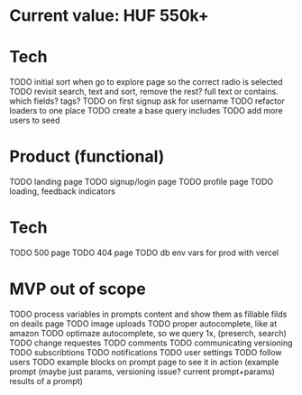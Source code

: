 # Current value: HUF 550k+

# Tech
TODO initial sort when go to explore page so the correct radio is selected
TODO revisit search, text and sort, remove the rest? full text or contains. which fields? tags?
TODO on first signup ask for username
TODO refactor loaders to one place
TODO create a base query includes
TODO add more users to seed

# Product (functional)
TODO landing page
TODO signup/login page
TODO profile page
TODO loading, feedback indicators

# Tech
TODO 500 page
TODO 404 page
TODO db env vars for prod with vercel















# MVP out of scope
TODO process variables in prompts content and show them as fillable filds on deails page
TODO image uploads
TODO proper autocomplete, like at amazon
TODO optimaze autocomplete, so we query 1x, (preserch, search)
TODO change requestes
TODO comments
TODO communicating versioning
TODO subscribtions
TODO notifications
TODO user settings
TODO follow users
TODO example blocks on prompt page to see it in action (example prompt (maybe just params, versioning issue? current prompt+params) results of a prompt)
